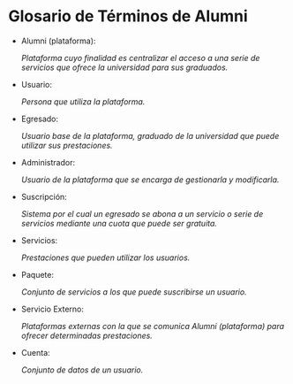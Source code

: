 # Glosario de Términos de Alumni

- Alumni (plataforma):

    *Plataforma cuyo finalidad es centralizar el acceso a una serie de servicios que ofrece la universidad para sus graduados.*

- Usuario:

    *Persona que utiliza la plataforma.*

- Egresado:

    *Usuario base de la plataforma, graduado de la universidad que puede utilizar sus prestaciones.*

- Administrador:

    *Usuario de la plataforma que se encarga de gestionarla y modificarla.*

- Suscripción:

    *Sistema por el cual un egresado se abona a un servicio o serie de servicios mediante una cuota que puede ser gratuita.*

- Servicios:

    *Prestaciones que pueden utilizar los usuarios.*

- Paquete:

    *Conjunto de servicios a los que puede suscribirse un usuario.*

- Servicio Externo:

    *Plataformas externas con la que se comunica Alumni (plataforma) para ofrecer determinadas prestaciones.*

- Cuenta:

    *Conjunto de datos de un usuario.*
